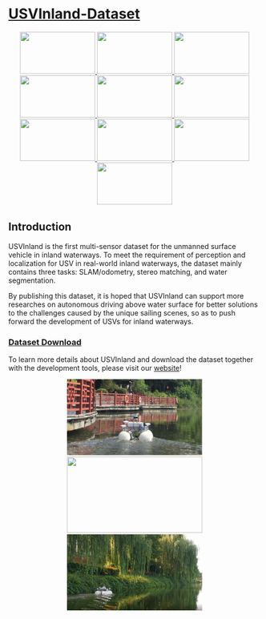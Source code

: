 # [USVInland-Dataset](https://www.orca-tech.cn/datasets.html)


<a href="https://www.orca-tech.cn/datasets.html">
<div align=center>
  <img src="https://github.com/ORCA-TECH/USVInland-Dataset/blob/main/Pictures/1.gif" width="150" height="84"/>
  <img src="https://github.com/ORCA-TECH/USVInland-Dataset/blob/main/Pictures/2.gif" width="150" height="84"/>
  <img src="https://github.com/ORCA-TECH/USVInland-Dataset/blob/main/Pictures/3.gif" width="150" height="84"/>
  <img src="https://github.com/ORCA-TECH/USVInland-Dataset/blob/main/Pictures/4.gif" width="150" height="84"/>
  <img src="https://github.com/ORCA-TECH/USVInland-Dataset/blob/main/Pictures/5.gif" width="150" height="84"/>
  <img src="https://github.com/ORCA-TECH/USVInland-Dataset/blob/main/Pictures/6.gif" width="150" height="84"/>
  <img src="https://github.com/ORCA-TECH/USVInland-Dataset/blob/main/Pictures/7.gif" width="150" height="84"/>
  <img src="https://github.com/ORCA-TECH/USVInland-Dataset/blob/main/Pictures/8.gif" width="150" height="84"/>
  <img src="https://github.com/ORCA-TECH/USVInland-Dataset/blob/main/Pictures/9.gif" width="150" height="84"/>
  <img src="https://github.com/ORCA-TECH/USVInland-Dataset/blob/main/Pictures/91.gif" width="150" height="84"/>
</div>
</a>
  
## Introduction

USVInland is the first multi-sensor dataset for the unmanned surface vehicle in inland waterways. To meet the requirement of perception and localization for USV in real-world inland waterways, the dataset mainly contains three tasks: SLAM/odometry, stereo matching, and water segmentation. 

By publishing this dataset, it is hoped that USVInland can support more researches on autonomous driving above water surface for better solutions to the challenges caused by the unique sailing scenes, so as to push forward the development of USVs for inland waterways.

### [Dataset Download](https://www.orca-tech.cn/datasets.html)

To learn more details about USVInland and download the dataset together with the development tools, please visit our [website](https://www.orca-tech.cn/datasets.html)!

<a href="https://www.orca-tech.cn/datasets.html">
<div align=center>
<img src="https://github.com/ORCA-TECH/USVInland-Dataset/blob/main/Pictures/pic1.png" width="270" height="152"/>
<img src="https://github.com/ORCA-TECH/USVInland-Dataset/blob/main/Pictures/pic2.png" width="270" height="152"/>
<img src="https://github.com/ORCA-TECH/USVInland-Dataset/blob/main/Pictures/pic3.png" width="270" height="152"/>
</div>
</a>
